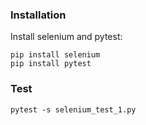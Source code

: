 
### Installation 
Install selenium and pytest:
```
pip install selenium
pip install pytest 
```

### Test
```
pytest -s selenium_test_1.py 
```
